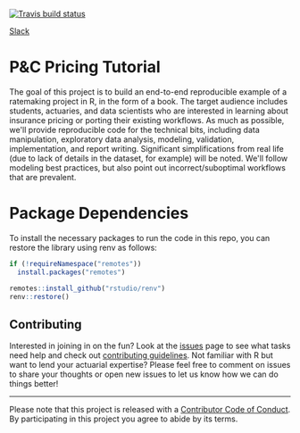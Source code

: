[![Travis build status](https://travis-ci.org/kasaai/pc-pricing-tutorial.svg?branch=master)](https://travis-ci.org/kasaai/pc-pricing-tutorial)

[Slack](https://join.slack.com/t/kasaai/shared_invite/enQtNTY4OTQ0OTcyODY1LTU3YzFjMjFhY2YyMGE3MjRkM2Y1MGNlZjY0NWQ4MGI2NmVhOWQyODRjZTZmMWQ4MzBkMDliYmNjYmI2NzVmZjY)

# P&C Pricing Tutorial

The goal of this project is to build an end-to-end reproducible example of a ratemaking project in R, in the form of a book. The target audience includes students, actuaries, and data scientists who are interested in learning about insurance pricing or porting their existing workflows. As much as possible, we'll provide reproducible code for the technical bits, including data manipulation, exploratory data analysis, modeling, validation, implementation, and report writing. Significant simplifications from real life (due to lack of details in the dataset, for example) will be noted. We'll follow modeling best practices, but also point out incorrect/suboptimal workflows that are prevalent.

# Package Dependencies

To install the necessary packages to run the code in this repo, you can restore the library using renv as follows: 

```r
if (!requireNamespace("remotes"))
  install.packages("remotes")

remotes::install_github("rstudio/renv")
renv::restore()
```

## Contributing

Interested in joining in on the fun? Look at the [issues](https://github.com/kasaai/pc-pricing-tutorial/issues) page to see what tasks need help and check out [contributing guidelines](https://github.com/kasaai/pc-pricing-tutorial/blob/master/CONTRIBUTING.md). Not familiar with R but want to lend your actuarial expertise? Please feel free to comment on issues to share your thoughts or open new issues to let us know how we can do things better!

-----

Please note that this project is released with a [Contributor Code of
Conduct](https://github.com/kasaai/quests/blob/master/CODE_OF_CONDUCT.md). By participating in this project
you agree to abide by its terms.
